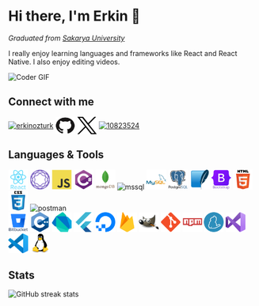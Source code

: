 # Hi there, I'm Erkin 👋

<p><em>Graduated from <a href="https://www.sakarya.edu.tr">Sakarya University</a></em></p>

I really enjoy learning languages and frameworks like React and React Native. I also enjoy editing videos.

<img src="https://media.giphy.com/media/SWoSkN6DxTszqIKEqv/giphy.gif" alt="Coder GIF" width="500">

## Connect with me

<a href="https://linkedin.com/in/erkinozturk" target="blank"><img align="center" src="https://raw.githubusercontent.com/rahuldkjain/github-profile-readme-generator/master/src/images/icons/Social/linked-in-alt.svg" alt="erkinozturk" height="35" width="40" /></a>
<a href="https://github.com/erkinozturk" target="blank"><img align="center" src="https://raw.githubusercontent.com/devicons/devicon/master/icons/github/github-original.svg" alt="erkinozturk" height="35" width="40" /></a>
<a href="https://twitter.com/erkinozturk_" target="blank"><img align="center" src="https://raw.githubusercontent.com/devicons/devicon/master/icons/twitter/twitter-original.svg" alt="erkinozturk_" height="35" width="40" /></a>
<a href="https://stackoverflow.com/users/10823524" target="blank"><img align="center" src="https://raw.githubusercontent.com/rahuldkjain/github-profile-readme-generator/master/src/images/icons/Social/stack-overflow.svg" alt="10823524" height="35" width="40" /></a>

## Languages & Tools

<img src="https://raw.githubusercontent.com/devicons/devicon/master/icons/react/react-original-wordmark.svg" alt="react" width="40" height="40"/> <img src="https://raw.githubusercontent.com/devicons/devicon/master/icons/reactnavigation/reactnavigation-original.svg" alt="reactnavigation" width="40" height="40"/> <img src="https://raw.githubusercontent.com/devicons/devicon/master/icons/javascript/javascript-original.svg" alt="javascript" width="40" height="40"/> <img src="https://raw.githubusercontent.com/devicons/devicon/master/icons/csharp/csharp-original.svg" alt="csharp" width="40" height="40"/> <img src="https://raw.githubusercontent.com/devicons/devicon/master/icons/mongodb/mongodb-original-wordmark.svg" alt="mongodb" width="40" height="40"/> <img src="https://www.svgrepo.com/show/303229/microsoft-sql-server-logo.svg" alt="mssql" width="40" height="40"/> <img src="https://raw.githubusercontent.com/devicons/devicon/master/icons/mysql/mysql-original-wordmark.svg" alt="mysql" width="40" height="40"/> <img src="https://raw.githubusercontent.com/devicons/devicon/master/icons/postgresql/postgresql-original-wordmark.svg" alt="postgresql" width="40" height="40"/> <img src="https://raw.githubusercontent.com/devicons/devicon/master/icons/sqlite/sqlite-original.svg" alt="sqlite" width="40" height="40"/> <img src="https://raw.githubusercontent.com/devicons/devicon/master/icons/bootstrap/bootstrap-original-wordmark.svg" alt="bootstrap" width="40" height="40"/> <img src="https://raw.githubusercontent.com/devicons/devicon/master/icons/html5/html5-original-wordmark.svg" alt="html5" width="40" height="40"/> <img src="https://raw.githubusercontent.com/devicons/devicon/master/icons/css3/css3-original-wordmark.svg" alt="css3" width="40" height="40"/> <img src="https://www.vectorlogo.zone/logos/getpostman/getpostman-icon.svg" alt="postman" width="40" height="40"/>   
<img src="https://raw.githubusercontent.com/devicons/devicon/master/icons/bitbucket/bitbucket-original-wordmark.svg" alt="bitbucket" width="40" height="40"/> <img src="https://raw.githubusercontent.com/devicons/devicon/master/icons/cplusplus/cplusplus-original.svg" alt="cplusplus" width="40" height="40"/> <img src="https://raw.githubusercontent.com/devicons/devicon/master/icons/dart/dart-original.svg" alt="dart" width="40" height="40"/> <img src="https://raw.githubusercontent.com/devicons/devicon/master/icons/flutter/flutter-original.svg" alt="flutter" width="40" height="40"/> <img src="https://raw.githubusercontent.com/devicons/devicon/master/icons/digitalocean/digitalocean-original.svg" alt="digitalocean" width="40" height="40"/> <img src="https://raw.githubusercontent.com/devicons/devicon/master/icons/firebase/firebase-original.svg" alt="firebase" width="40" height="40"/> <img src="https://raw.githubusercontent.com/devicons/devicon/master/icons/gimp/gimp-original.svg" alt="gimp" width="40" height="40"/> <img src="https://raw.githubusercontent.com/devicons/devicon/master/icons/git/git-original.svg" alt="git" width="40" height="40"/> <img src="https://raw.githubusercontent.com/devicons/devicon/master/icons/npm/npm-original-wordmark.svg" alt="npm" width="40" height="40"/> <img src="https://raw.githubusercontent.com/devicons/devicon/master/icons/yarn/yarn-original.svg" alt="yarn" width="40" height="40"/> <img src="https://raw.githubusercontent.com/devicons/devicon/master/icons/visualstudio/visualstudio-original.svg" alt="visualstudio" width="40" height="40"/> <img src="https://raw.githubusercontent.com/devicons/devicon/master/icons/vscode/vscode-original.svg" alt="vscode" width="40" height="40"/> <img src="https://raw.githubusercontent.com/devicons/devicon/master/icons/linux/linux-original.svg" alt="linux" width="40" height="40"/>

## Stats

![GitHub streak stats](https://streak-stats.demolab.com/?user=erkinozturk)
